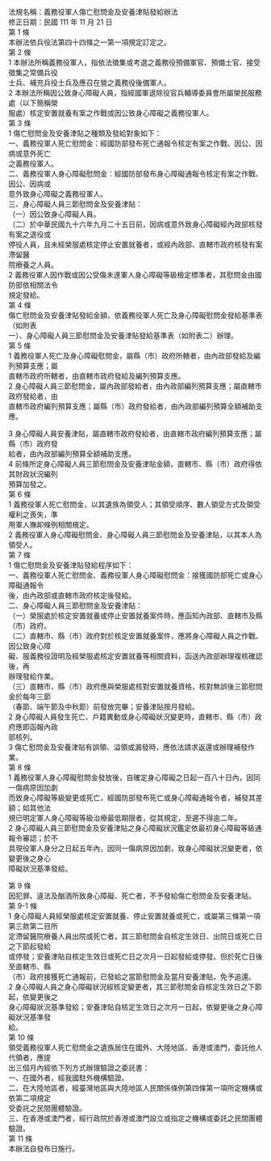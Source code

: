 法規名稱：義務役軍人傷亡慰問金及安養津貼發給辦法  
修正日期：民國 111 年 11 月 21 日  
第 1 條  
本辦法依兵役法第四十四條之一第一項規定訂定之。  
第 2 條  
1 本辦法所稱義務役軍人，指依法徵集或考選之義務役預備軍官、預備士官、接受徵集之常備兵役  
士兵、補充兵役士兵及應召在營之義務役後備軍人。  
2 本辦法所稱因公致身心障礙人員，指經國軍退除役官兵輔導委員會所屬榮民服務處（以下簡稱榮  
服處）核定安置就養有案之作戰或因公致身心障礙之義務役軍人。  
第 3 條  
1 傷亡慰問金及安養津貼之種類及發給對象如下：  
一、義務役軍人死亡慰問金：經國防部發布死亡通報令核定有案之作戰、因公、因病或意外死亡  
之義務役軍人。  
二、義務役軍人身心障礙慰問金：經國防部發布身心障礙通報令核定有案之作戰、因公、因病或  
意外致身心障礙之義務役軍人。  
三、身心障礙人員三節慰問金及安養津貼：  
（一）因公致身心障礙人員。  
（二）於中華民國九十六年九月二十五日前，因病或意外致身心障礙經內政部核發有案之退役或  
停役人員，且未經榮服處核定停止安置就養者，或經內政部、直轄市政府核發有案滯留醫  
院療養之人員。  
2 義務役軍人因作戰或因公受傷未達軍人身心障礙等級檢定標準者，其慰問金由國防部依相關法令  
規定發給。  
第 4 條  
傷亡慰問金及安養津貼發給金額，依義務役軍人死亡及身心障礙慰問金發給基準表（如附表  
一）、身心障礙人員三節慰問金及安養津貼發給基準表（如附表二）辦理。  
第 5 條  
1 義務役軍人死亡及身心障礙慰問金，屬縣（市）政府所轄者，由內政部發給及編列預算支應；屬  
直轄市政府所轄者，由直轄市政府發給及編列預算支應。  
2 身心障礙人員三節慰問金，屬內政部發給者，由內政部編列預算支應；屬直轄市政府發給者，由  
直轄市政府編列預算支應；屬縣（市）政府發給者，由內政部編列預算全額補助支應。  


3 身心障礙人員安養津貼，屬直轄市政府發給者，由直轄市政府編列預算支應；屬縣（市）政府發  
給者，由內政部編列預算全額補助支應。  
4 前條所定身心障礙人員三節慰問金及安養津貼金額，直轄市、縣（市）政府得依其財政狀況編列  
預算加發之。  
第 6 條  
1 義務役軍人死亡慰問金，以其遺族為領受人；其領受順序、數人領受方式及領受權利之喪失，準  
用軍人撫卹條例相關規定。  
2 義務役軍人身心障礙慰問金、身心障礙人員三節慰問金及安養津貼，以其本人為領受人。  
第 7 條  
1 傷亡慰問金及安養津貼發給程序如下：  
一、義務役軍人死亡慰問金、義務役軍人身心障礙慰問金：接獲國防部死亡或身心障礙通報令  
後，由內政部或直轄市政府核定後發給。  
二、身心障礙人員三節慰問金及安養津貼：  
（一）榮服處於核定安置就養或停止安置就養案件時，應函知內政部、直轄市及縣（市）政府。  
（二）直轄市、縣（市）政府對於核定安置就養案件，應將身心障礙人員之作戰、因公致身心障  
礙、服義務役證明及經榮服處核定安置就養等相關資料，函送內政部辦理複核確認後，再  
辦理發給作業。  
（三）直轄市、縣（市）政府應與榮服處核對安置就養資格，核對無誤後三節慰問金於每年三節  
（春節、端午節及中秋節）前發放完畢；安養津貼按月發給。  
2 身心障礙人員發生死亡、戶籍異動或身心障礙狀況變更時，直轄市、縣（市）政府應即函報內政  
部核列。  
3 傷亡慰問金及安養津貼有誤領、溢領或漏發時，應依法請求返還或辦理補發作業。  
第 8 條  
1 義務役軍人身心障礙慰問金發放後，自確定身心障礙之日起一百八十日內，因同一傷病原因加劇  
而致身心障礙等級變更或死亡，經國防部發布死亡或身心障礙通報令者，補發其差額；如其他法  
規已明定軍人身心障礙等級治療最低期限者，從其規定，至遲不得逾二年。  
2 身心障礙人員三節慰問金及安養津貼之身心障礙狀況鑑定依最初身心障礙等級通報令審認；於不  
具現役軍人身分之日起五年內，因同一傷病原因加劇，致身心障礙狀況變更者，依變更後之身心  
障礙狀況基準發給。  


第 9 條  
因犯罪、違法及酗酒所致身心障礙、死亡者，不予發給傷亡慰問金及安養津貼。  
第 9-1 條  
1 身心障礙人員經榮服處核定安置就養、停止安置就養或死亡，或屬第三條第一項第三款第二目所  
定滯留醫院療養人員出院或死亡者，其三節慰問金自核定生效日、出院日或死亡日之下節起發給  
或停發；安養津貼自核定生效日或死亡日之次月一日起發給或停發。但於死亡日後至直轄市、縣  
（市）政府接獲死亡通報前，已發給之當節慰問金及當月安養津貼，免予追還。  
2 身心障礙人員之身心障礙狀況經核定變更者，其三節慰問金自核定生效日之下節起，依變更後之  
身心障礙狀況基準發給；安養津貼自核定生效日之次月一日起，依變更後之身心障礙狀況基準發  
給。  
第 10 條  
領受義務役軍人死亡慰問金之遺族居住在國外、大陸地區、香港或澳門，委託他人代領者，應提  
出三個月內經依下列方式辦理驗證之委託書：  
一、在國外者，經我國駐外機構驗證。  
二、在大陸地區者，經臺灣地區與大陸地區人民關係條例第四條第一項所定機構或依第二項規定  
受委託之民間團體驗證。  
三、在香港或澳門者，經行政院於香港或澳門設立或指定之機構或委託之民間團體驗證。  
第 11 條  
本辦法自發布日施行。  


